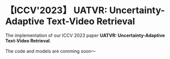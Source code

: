# 【ICCV'2023】 UATVR: Uncertainty-Adaptive Text-Video Retrieval
The implementation of our ICCV 2023 paper **UATVR: Uncertainty-Adaptive Text-Video Retrieval**.

The code and models are comming soon～ 
